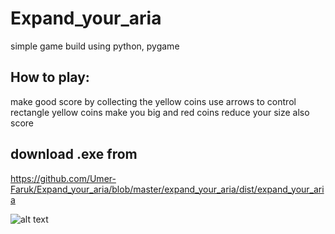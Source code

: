 # Expand_your_aria

simple game  build using python, pygame

## How to play:
make good score by collecting the yellow coins
use arrows to control rectangle
yellow coins make you big and red coins reduce your size also score 

## download .exe from
https://github.com/Umer-Faruk/Expand_your_aria/blob/master/expand_your_aria/dist/expand_your_aria

![alt text](https://github.com/Umer-Faruk/Expand_your_aria/expand_your_aria/blob/master/image.png?raw=true)

